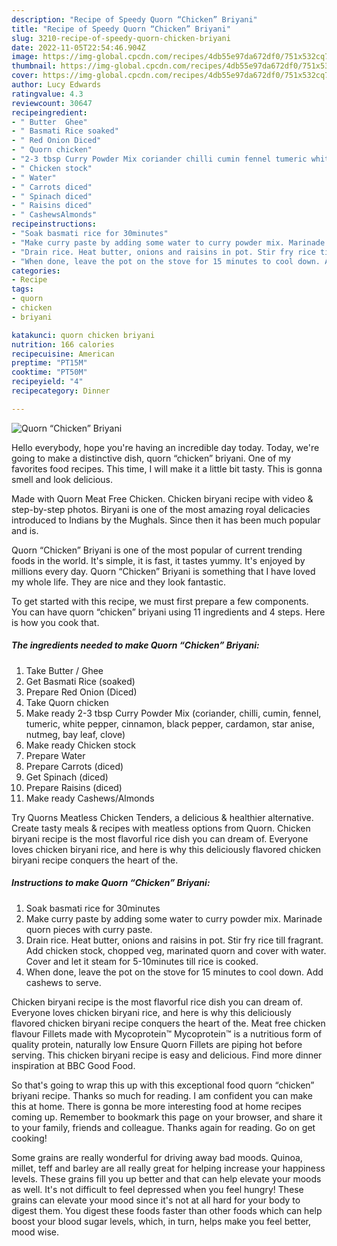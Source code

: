 ```yaml
---
description: "Recipe of Speedy Quorn “Chicken” Briyani"
title: "Recipe of Speedy Quorn “Chicken” Briyani"
slug: 3210-recipe-of-speedy-quorn-chicken-briyani
date: 2022-11-05T22:54:46.904Z
image: https://img-global.cpcdn.com/recipes/4db55e97da672df0/751x532cq70/quorn-chicken-briyani-recipe-main-photo.jpg
thumbnail: https://img-global.cpcdn.com/recipes/4db55e97da672df0/751x532cq70/quorn-chicken-briyani-recipe-main-photo.jpg
cover: https://img-global.cpcdn.com/recipes/4db55e97da672df0/751x532cq70/quorn-chicken-briyani-recipe-main-photo.jpg
author: Lucy Edwards
ratingvalue: 4.3
reviewcount: 30647
recipeingredient:
- " Butter  Ghee"
- " Basmati Rice soaked"
- " Red Onion Diced"
- " Quorn chicken"
- "2-3 tbsp Curry Powder Mix coriander chilli cumin fennel tumeric white pepper cinnamon black pepper cardamon star anise nutmeg bay leaf clove"
- " Chicken stock"
- " Water"
- " Carrots diced"
- " Spinach diced"
- " Raisins diced"
- " CashewsAlmonds"
recipeinstructions:
- "Soak basmati rice for 30minutes"
- "Make curry paste by adding some water to curry powder mix. Marinade quorn pieces with curry paste."
- "Drain rice. Heat butter, onions and raisins in pot. Stir fry rice till fragrant. Add chicken stock, chopped veg, marinated quorn and cover with water. Cover and let it steam for 5-10minutes till rice is cooked."
- "When done, leave the pot on the stove for 15 minutes to cool down. Add cashews to serve."
categories:
- Recipe
tags:
- quorn
- chicken
- briyani

katakunci: quorn chicken briyani 
nutrition: 166 calories
recipecuisine: American
preptime: "PT15M"
cooktime: "PT50M"
recipeyield: "4"
recipecategory: Dinner

---
```



![Quorn “Chicken” Briyani](https://img-global.cpcdn.com/recipes/4db55e97da672df0/751x532cq70/quorn-chicken-briyani-recipe-main-photo.jpg)

Hello everybody, hope you're having an incredible day today. Today, we're going to make a distinctive dish, quorn “chicken” briyani. One of my favorites food recipes. This time, I will make it a little bit tasty. This is gonna smell and look delicious.

Made with Quorn Meat Free Chicken. Chicken biryani recipe with video &amp; step-by-step photos. Biryani is one of the most amazing royal delicacies introduced to Indians by the Mughals. Since then it has been much popular and is.

Quorn “Chicken” Briyani is one of the most popular of current trending foods in the world. It's simple, it is fast, it tastes yummy. It's enjoyed by millions every day. Quorn “Chicken” Briyani is something that I have loved my whole life. They are nice and they look fantastic.


To get started with this recipe, we must first prepare a few components. You can have quorn “chicken” briyani using 11 ingredients and 4 steps. Here is how you cook that.

<!--inarticleads1-->

##### The ingredients needed to make Quorn “Chicken” Briyani:

1. Take  Butter / Ghee
1. Get  Basmati Rice (soaked)
1. Prepare  Red Onion (Diced)
1. Take  Quorn chicken
1. Make ready 2-3 tbsp Curry Powder Mix (coriander, chilli, cumin, fennel, tumeric, white pepper, cinnamon, black pepper, cardamon, star anise, nutmeg, bay leaf, clove)
1. Make ready  Chicken stock
1. Prepare  Water
1. Prepare  Carrots (diced)
1. Get  Spinach (diced)
1. Prepare  Raisins (diced)
1. Make ready  Cashews/Almonds


Try Quorns Meatless Chicken Tenders, a delicious &amp; healthier alternative. Create tasty meals &amp; recipes with meatless options from Quorn. Chicken biryani recipe is the most flavorful rice dish you can dream of. Everyone loves chicken biryani rice, and here is why this deliciously flavored chicken biryani recipe conquers the heart of the. 

<!--inarticleads2-->

##### Instructions to make Quorn “Chicken” Briyani:

1. Soak basmati rice for 30minutes
1. Make curry paste by adding some water to curry powder mix. Marinade quorn pieces with curry paste.
1. Drain rice. Heat butter, onions and raisins in pot. Stir fry rice till fragrant. Add chicken stock, chopped veg, marinated quorn and cover with water. Cover and let it steam for 5-10minutes till rice is cooked.
1. When done, leave the pot on the stove for 15 minutes to cool down. Add cashews to serve.


Chicken biryani recipe is the most flavorful rice dish you can dream of. Everyone loves chicken biryani rice, and here is why this deliciously flavored chicken biryani recipe conquers the heart of the. Meat free chicken flavour Fillets made with Mycoprotein™ Mycoprotein™ is a nutritious form of quality protein, naturally low Ensure Quorn Fillets are piping hot before serving. This chicken biryani recipe is easy and delicious. Find more dinner inspiration at BBC Good Food. 

So that's going to wrap this up with this exceptional food quorn “chicken” briyani recipe. Thanks so much for reading. I am confident you can make this at home. There is gonna be more interesting food at home recipes coming up. Remember to bookmark this page on your browser, and share it to your family, friends and colleague. Thanks again for reading. Go on get cooking!

Some grains are really wonderful for driving away bad moods. Quinoa, millet, teff and barley are all really great for helping increase your happiness levels. These grains fill you up better and that can help elevate your moods as well. It's not difficult to feel depressed when you feel hungry! These grains can elevate your mood since it's not at all hard for your body to digest them. You digest these foods faster than other foods which can help boost your blood sugar levels, which, in turn, helps make you feel better, mood wise.
